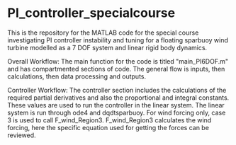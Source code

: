 # PI_controller_specialcourse
This is the repository for the MATLAB code for the special course investigating PI controller instability and tuning for a floating sparbuoy wind turbine modelled as a 7 DOF system and linear rigid body dynamics.

Overall Workflow:
The main function for the code is titled "main_PI6DOF.m" and has compartmented sections of code. The general flow is inputs, then calculations, then data processing and outputs.

Controller Workflow:
The controller section includes the calculations of the required partial derivatives and also the proportional and integral constants. These values are used to run the controller in the linear system.
The linear system is run through ode4 and dqdtsparbuoy. For wind forcing only, case 3 is used to call F_wind_Region3.
F_wind_Region3 calculates the wind forcing, here the specific equation used for getting the forces can be reviewed.